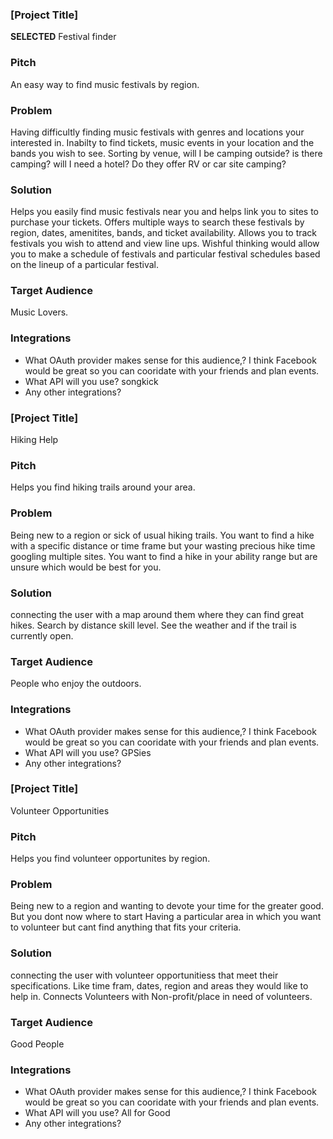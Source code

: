 ### [Project Title]

**SELECTED** Festival finder

### Pitch

An easy way to find music festivals by region.

### Problem

Having difficultly finding music festivals with genres and locations your interested in.
Inabilty to find tickets, music events in your location and the bands you wish to see.
Sorting by venue, will I be camping outside? is there camping? will I need a hotel? Do they offer RV or car site camping?

### Solution

Helps you easily find music festivals near you and helps link you to sites to purchase your tickets.
Offers multiple ways to search these festivals by region, dates, amenitites, bands, and ticket availability.
Allows you to track festivals you wish to attend and view line ups.
Wishful thinking would allow you to make a schedule of festivals and particular festival schedules based on the lineup of a particular festival.
### Target Audience

Music Lovers.

### Integrations

* What OAuth provider makes sense for this audience,? I think Facebook would be great so you can cooridate with your friends and plan events.
* What API will you use? songkick
* Any other integrations?

### [Project Title]
 Hiking Help

### Pitch

Helps you find hiking trails around your area.

### Problem

Being new to a region or sick of usual hiking trails.
You want to find a hike with a specific distance or time frame but your wasting precious hike time googling multiple sites.
You want to find a hike in your ability range but are unsure which would be best for you.

### Solution

connecting the user with a map around them where they can find great hikes.
Search by distance skill level.
See the weather and if the trail is currently open.
### Target Audience

People who enjoy the outdoors.

### Integrations

* What OAuth provider makes sense for this audience,? I think Facebook would be great so you can cooridate with your friends and plan events.
* What API will you use? GPSies
* Any other integrations?


### [Project Title]

Volunteer Opportunities

### Pitch

Helps you find volunteer opportunites by region.

### Problem

Being new to a region and wanting to devote your time for the greater good.
But you dont now where to start
Having a particular area in which you want to volunteer but cant find anything that fits your criteria.

### Solution

connecting the user with volunteer opportunitiess that meet their specifications.
Like time fram, dates, region and areas they would like to help in.
Connects Volunteers with Non-profit/place in need of volunteers.
### Target Audience

Good People

### Integrations

* What OAuth provider makes sense for this audience,? I think Facebook would be great so you can cooridate with your friends and plan events.
* What API will you use? All for Good
* Any other integrations?
